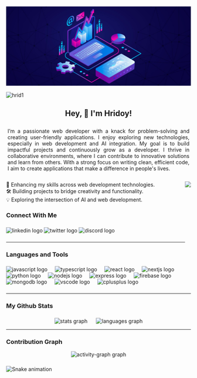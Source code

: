 
[![MasterHead](https://raw.githubusercontent.com/SakNoelCode/Imagenes_Proyectos/master/banner.jpg)](#)
<!--   <img align="center"  src="https://www.git-tower.com/blog/assets/img/default-post-header@960w.png"  /> -->


<p align="left"> <img src="https://komarev.com/ghpvc/?username=hrid1&label=Profile%20views&color=0e75b6&style=flat" alt="hrid1" /> </p>

<h2 align="center">Hey, 👋 I'm Hridoy!</h2>

###

<p align="justify" style="padding: 4px;">
  I’m a passionate web developer with a knack for problem-solving and creating user-friendly applications. I enjoy exploring new technologies, especially in web development and AI integration. My goal is to build impactful projects and continuously grow as a developer. I thrive in collaborative environments, where I can contribute to innovative solutions and learn from others. With a strong focus on writing clean, efficient code, I aim to create applications that make a difference in people's lives.
</p>


###

<img align="right" height="180" src="https://raw.githubusercontent.com/onimur/.github/master/.resources/git-header.svg"  />

###

<p align="left">🌱 Enhancing my skills across web development technologies.<br>🛠️ Building projects to bridge creativity and functionality.<br>💡 Exploring the intersection of AI and web development.</p>

###

<h3 align="left">Connect With Me</h3>

###

<div align="left">
  <img src="https://raw.githubusercontent.com/maurodesouza/profile-readme-generator/master/src/assets/icons/social/linkedin/default.svg" width="52" height="40" alt="linkedin logo"  />
  <img src="https://raw.githubusercontent.com/maurodesouza/profile-readme-generator/master/src/assets/icons/social/twitter/default.svg" width="52" height="40" alt="twitter logo"  />
  <img src="https://raw.githubusercontent.com/maurodesouza/profile-readme-generator/master/src/assets/icons/social/discord/default.svg" width="52" height="40" alt="discord logo"  />
</div>

###
<hr/>
<h3 align="left">Languages and Tools</h3>

###

<div align="left">
  <img src="https://cdn.jsdelivr.net/gh/devicons/devicon/icons/javascript/javascript-original.svg" height="40" alt="javascript logo"  />
  <img width="12" />
  <img src="https://cdn.jsdelivr.net/gh/devicons/devicon/icons/typescript/typescript-original.svg" height="40" alt="typescript logo"  />
  <img width="12" />
  <img src="https://cdn.jsdelivr.net/gh/devicons/devicon/icons/react/react-original.svg" height="40" alt="react logo"  />
  <img width="12" />
  <img src="https://cdn.jsdelivr.net/gh/devicons/devicon/icons/nextjs/nextjs-original.svg" height="40" alt="nextjs logo"  />
  <img width="12" />
  <img src="https://cdn.jsdelivr.net/gh/devicons/devicon/icons/python/python-original.svg" height="40" alt="python logo"  />
  <img width="12" />
  <img src="https://cdn.jsdelivr.net/gh/devicons/devicon/icons/nodejs/nodejs-original.svg" height="40" alt="nodejs logo"  />
  <img width="12" />
  <img src="https://cdn.jsdelivr.net/gh/devicons/devicon/icons/express/express-original.svg" height="40" alt="express logo"  />
  <img width="12" />
  <img src="https://cdn.jsdelivr.net/gh/devicons/devicon/icons/firebase/firebase-plain.svg" height="40" alt="firebase logo"  />
  <img width="12" />
  <img src="https://cdn.jsdelivr.net/gh/devicons/devicon/icons/mongodb/mongodb-original.svg" height="40" alt="mongodb logo"  />
  <img width="12" />
  <img src="https://cdn.jsdelivr.net/gh/devicons/devicon/icons/vscode/vscode-original.svg" height="40" alt="vscode logo"  />
  <img width="12" />
  <img src="https://cdn.jsdelivr.net/gh/devicons/devicon/icons/cplusplus/cplusplus-original.svg" height="40" alt="cplusplus logo"  />
</div>

###
<hr/>
<h3 align="left">My Github Stats</h3>

###

<div align="center">
  
<p align="center">
  <img src="https://github-readme-stats.vercel.app/api?username=hrid1&hide_title=false&hide_rank=false&show_icons=true&include_all_commits=true&count_private=true&disable_animations=false&theme=nightowl&locale=en&hide_border=false&order=1" height="160" alt="stats graph" />
  &nbsp;&nbsp;&nbsp;&nbsp;
  <img src="https://github-readme-stats.vercel.app/api/top-langs?username=hrid1&locale=en&hide_title=false&layout=compact&card_width=320&langs_count=5&theme=nightowl&hide_border=false&order=2" height="160" alt="languages graph" />
</p>



<hr/>

  <h3 align="left">Contribution Graph</h3>
  <img src="https://github-readme-activity-graph.vercel.app/graph?username=hrid1&radius=16&theme=redical&area=true&order=5" height="300" alt="activity-graph graph"  />
</div>

###

<img src="https://raw.githubusercontent.com/hrid1/hrid1/output/snake.svg" alt="Snake animation" />

###


